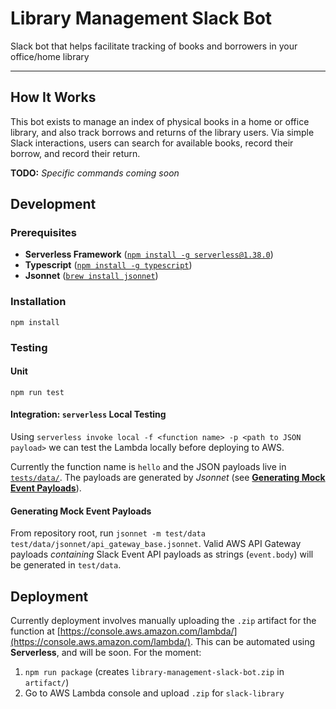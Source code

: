 # Library Management Slack Bot

Slack bot that helps facilitate tracking of books and borrowers in your office/home library

-----

## How It Works

This bot exists to manage an index of physical books in a home or office library, and 
also track borrows and returns of the library users. Via simple Slack interactions, 
users can search for available books, record their borrow, and record their return. 

**TODO:** *Specific commands coming soon*


## Development

### Prerequisites 

- **Serverless Framework** ([`npm install -g serverless@1.38.0`](https://serverless.com/framework/docs/getting-started/))
- **Typescript** ([`npm install -g typescript`](https://www.typescriptlang.org/#download-links))
- **Jsonnet** ([`brew install jsonnet`](https://formulae.brew.sh/formula/jsonnet))

### Installation 

`npm install`

### Testing 

#### Unit

`npm run test`

#### Integration: `serverless` Local Testing

Using `serverless invoke local -f <function name> -p <path to JSON payload>` we can test the Lambda locally
before deploying to AWS.

Currently the function name is `hello` and the JSON payloads live in [`tests/data/`](/tests/data). The payloads
are generated by _Jsonnet_ (see [**Generating Mock Event Payloads**](#generating-mock-event-payloads)).

#### Generating Mock Event Payloads 

From repository root, run `jsonnet -m test/data test/data/jsonnet/api_gateway_base.jsonnet`. Valid AWS API Gateway payloads
*containing* Slack Event API payloads as strings (`event.body`) will be generated in `test/data`.

## Deployment 

Currently deployment involves manually uploading the `.zip` artifact for the 
function at [https://console.aws.amazon.com/lambda/](https://console.aws.amazon.com/lambda/). 
This can be automated using **Serverless**, and will be soon. For the moment: 

1. `npm run package` (creates `library-management-slack-bot.zip` in `artifact/`)
2. Go to AWS Lambda console and upload `.zip` for `slack-library`
 

